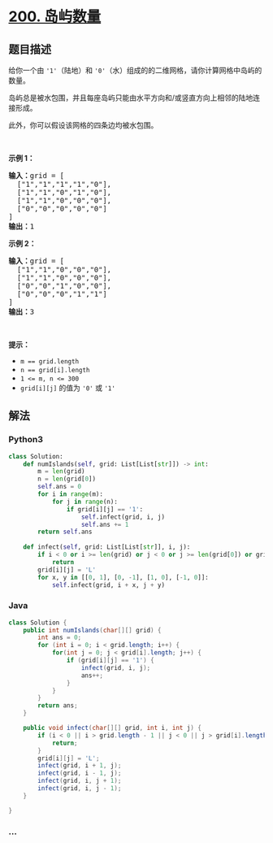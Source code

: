 # [200. 岛屿数量](https://leetcode-cn.com/problems/number-of-islands)



## 题目描述

<!-- 这里写题目描述 -->

<p>给你一个由 <code>'1'</code>（陆地）和 <code>'0'</code>（水）组成的的二维网格，请你计算网格中岛屿的数量。</p>

<p>岛屿总是被水包围，并且每座岛屿只能由水平方向和/或竖直方向上相邻的陆地连接形成。</p>

<p>此外，你可以假设该网格的四条边均被水包围。</p>

<p> </p>

<p><strong>示例 1：</strong></p>

<pre>
<strong>输入：</strong>grid = [
  ["1","1","1","1","0"],
  ["1","1","0","1","0"],
  ["1","1","0","0","0"],
  ["0","0","0","0","0"]
]
<strong>输出：</strong>1
</pre>

<p><strong>示例 2：</strong></p>

<pre>
<strong>输入：</strong>grid = [
  ["1","1","0","0","0"],
  ["1","1","0","0","0"],
  ["0","0","1","0","0"],
  ["0","0","0","1","1"]
]
<strong>输出：</strong>3
</pre>

<p> </p>

<p><strong>提示：</strong></p>

<ul>
	<li><code>m == grid.length</code></li>
	<li><code>n == grid[i].length</code></li>
	<li><code>1 <= m, n <= 300</code></li>
	<li><code>grid[i][j]</code> 的值为 <code>'0'</code> 或 <code>'1'</code></li>
</ul>


## 解法

<!-- 这里可写通用的实现逻辑 -->

<!-- tabs:start -->

### **Python3**

<!-- 这里可写当前语言的特殊实现逻辑 -->

```python
class Solution:
    def numIslands(self, grid: List[List[str]]) -> int:
        m = len(grid)
        n = len(grid[0])
        self.ans = 0
        for i in range(m):
            for j in range(n):
                if grid[i][j] == '1':
                    self.infect(grid, i, j)
                    self.ans += 1
        return self.ans
    
    def infect(self, grid: List[List[str]], i, j):
        if i < 0 or i >= len(grid) or j < 0 or j >= len(grid[0]) or grid[i][j] != '1':
            return
        grid[i][j] = 'L'
        for x, y in [[0, 1], [0, -1], [1, 0], [-1, 0]]:
            self.infect(grid, i + x, j + y)
```

### **Java**

<!-- 这里可写当前语言的特殊实现逻辑 -->

```java
class Solution {
    public int numIslands(char[][] grid) {
        int ans = 0;
        for (int i = 0; i < grid.length; i++) {
            for(int j = 0; j < grid[i].length; j++) {
                if (grid[i][j] == '1') {
                    infect(grid, i, j);
                    ans++;
                }  
            }
        }
        return ans;
    }

    public void infect(char[][] grid, int i, int j) {
        if (i < 0 || i > grid.length - 1 || j < 0 || j > grid[i].length - 1 || grid[i][j] != '1') {
            return;
        }
        grid[i][j] = 'L';
        infect(grid, i + 1, j);
        infect(grid, i - 1, j);
        infect(grid, i, j + 1);
        infect(grid, i, j - 1);
    }

}
```

### **...**

```

```

<!-- tabs:end -->
